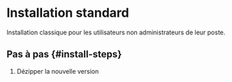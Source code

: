 # Installation standard

Installation classique pour les utilisateurs non administrateurs de leur poste.

## Pas à pas {#install-steps}

1. Dézipper la nouvelle version





